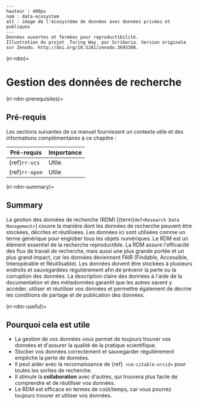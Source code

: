 ```{figure} ../figures/data-ecosystem.jpg
---
hauteur : 400px
nom : data-ecosystem
alt : image de l'écosystème de données avec données privées et publiques
---
Données ouvertes et fermées pour reproductibilité.
Illustration du projet _Turing Way_ par Scriberia. Version originale sur Zenodo. http://doi.org/10.5281/zenodo.3695300. 
```

(rr-rdm)=
# Gestion des données de recherche

(rr-rdm-prerequisites)=
## Pré-requis

Les sections suivantes de ce manuel fournissent un contexte utile et des informations complémentaires à ce chapitre :

| Pré-requis     | Importance |
| -------------- | ---------- |
| {ref}`rr-vcs`  | Utile      |
| {ref}`rr-open` | Utile      |

(rr-rdm-summary)=
## Summary

La gestion des données de recherche (RDM) [{term}`def<Research Data Management>`] couvre la manière dont les données de recherche peuvent être stockées, décrites et réutilisées. Les données ici sont utilisées comme un terme générique pour englober tous les objets numériques. Le RDM est un élément essentiel de la recherche reproductible. La RDM assure l'efficacité des flux de travail de recherche, mais aussi une plus grande portée et un plus grand impact, car les données deviennent FAIR (Findable, Accessible, Interopérable et Réutilisable). Les données doivent être stockées à plusieurs endroits et sauvegardées régulièrement afin de prévenir la perte ou la corruption des données. La description claire des données à l'aide de la documentation et des métadonnées garantit que les autres savent y accéder. utiliser et réutiliser vos données et permettre également de décrire les conditions de partage et de publication des données.



(rr-rdm-useful)=
## Pourquoi cela est utile

- La gestion de vos données vous permet de toujours trouver vos données et d'assurer la qualité de la pratique scientifique.
- Stocker vos données correctement et sauvegarder régulièrement empêche la perte de données.
- Il peut aider avec la reconnaissance de {ref}` <cm-citable-orcid>` pour toutes les sorties de recherche.
- Il stimule la **collaboration** avec d'autres, qui trouvera plus facile de comprendre et de réutiliser vos données.
- Le RDM est efficace en termes de coût/temps, car vous pourrez toujours trouver et utiliser vos données.
